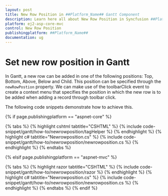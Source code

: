 ```yaml
---
layout: post
title: New Row Position in ##Platform_Name## Gantt Component
description: Learn here all about New Row Position in Syncfusion ##Platform_Name## Gantt component and more.
platform: ej2-asp-core-mvc
control: New Row Position
publishingplatform: ##Platform_Name##
documentation: ug
---
```



# Set new row position in Gantt

In Gantt, a new row can be added in one of the following positions: Top, Bottom, Above, Below and Child. This position can be specified through the `newRowPostion` property. We can make use of the toolbarClick event to create a context menu that specifies the position in which the new row is to be added when adding a record through toolbar click.

The following code snippets demonstrate how to achieve this.

{% if page.publishingplatform == "aspnet-core" %}

{% tabs %}
{% highlight cshtml tabtitle="CSHTML" %}
{% include code-snippet/gantt/how-to/newrowposition/tagHelper %}
{% endhighlight %}
{% highlight c# tabtitle="Newrowposition.cs" %}
{% include code-snippet/gantt/how-to/newrowposition/newrowposition.cs %}
{% endhighlight %}
{% endtabs %}

{% elsif page.publishingplatform == "aspnet-mvc" %}

{% tabs %}
{% highlight razor tabtitle="CSHTML" %}
{% include code-snippet/gantt/how-to/newrowposition/razor %}
{% endhighlight %}
{% highlight c# tabtitle="Newrowposition.cs" %}
{% include code-snippet/gantt/how-to/newrowposition/newrowposition.cs %}
{% endhighlight %}
{% endtabs %}
{% endif %}

